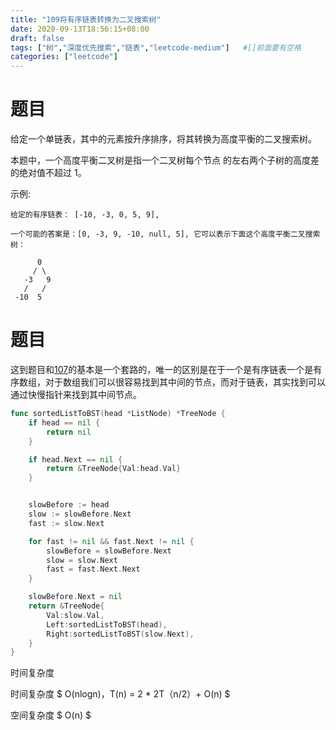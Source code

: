 ```yaml
---
title: "109将有序链表转换为二叉搜索树"
date: 2020-09-13T18:56:15+08:00
draft: false
tags: ["树","深度优先搜索","链表","leetcode-medium"]   #[]前面要有空格
categories: ["leetcode"]
---
```


# 题目
给定一个单链表，其中的元素按升序排序，将其转换为高度平衡的二叉搜索树。<!--more-->

本题中，一个高度平衡二叉树是指一个二叉树每个节点 的左右两个子树的高度差的绝对值不超过 1。

示例:
```
给定的有序链表： [-10, -3, 0, 5, 9],

一个可能的答案是：[0, -3, 9, -10, null, 5], 它可以表示下面这个高度平衡二叉搜索树：

      0
     / \
   -3   9
   /   /
 -10  5
```



# 题目

这到题目和[107](../107)的基本是一个套路的，唯一的区别是在于一个是有序链表一个是有序数组，对于数组我们可以很容易找到其中间的节点，而对于链表，其实找到可以通过快慢指针来找到其中间节点。



```go
func sortedListToBST(head *ListNode) *TreeNode {
    if head == nil {
        return nil 
    }

    if head.Next == nil {
        return &TreeNode{Val:head.Val}
    }


    slowBefore := head 
    slow := slowBefore.Next
    fast := slow.Next 

    for fast != nil && fast.Next != nil {
        slowBefore = slowBefore.Next 
        slow = slow.Next 
        fast = fast.Next.Next 
    }

    slowBefore.Next = nil 
    return &TreeNode{
        Val:slow.Val,
        Left:sortedListToBST(head),
        Right:sortedListToBST(slow.Next),
    }
}
```

时间复杂度 

时间复杂度 $ O(nlogn)，T(n) = 2 * 2T（n/2）+ O(n) $

空间复杂度 $ O(n) $

